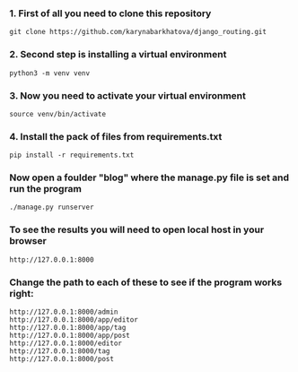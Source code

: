 ### **1.** First of all you need to clone this repository
```python3
git clone https://github.com/karynabarkhatova/django_routing.git
```
### **2.** Second step is installing a virtual environment
```python3
python3 -m venv venv
```
### **3.** Now you need to activate your virtual environment
```python3
source venv/bin/activate
```
### **4.** Install the pack of files from requirements.txt
```python3
pip install -r requirements.txt
```
### Now open a foulder "blog" where the manage.py file is set and run the program
```python3
./manage.py runserver
```
### To see the results you will need to open local host in your browser ###
```
http://127.0.0.1:8000
```
### Change the path to each of these to see if the program works right:
```
http://127.0.0.1:8000/admin
http://127.0.0.1:8000/app/editor
http://127.0.0.1:8000/app/tag
http://127.0.0.1:8000/app/post
http://127.0.0.1:8000/editor
http://127.0.0.1:8000/tag
http://127.0.0.1:8000/post

